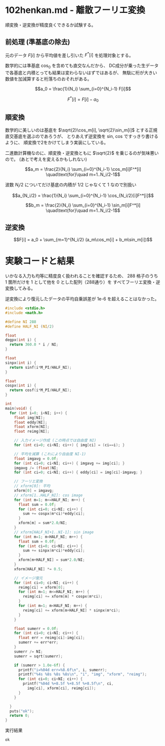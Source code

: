 # 102henkan.md - 離散フーリエ変換

順変換・逆変換が精度良くできるか試験する。

## 前処理 (準基底の除去)

元のデータ $F[i]$ から平均値を差し引いた $F^*[i]$ を処理対象とする。

数学的には準基底 $\cos_0$ を含めても直交なんだから、
DC成分が乗った生データで各基底と内積とっても結果は変わらないはずではあるが、
無駄に桁が大きい数値を加減算すると桁落ちのおそれがある。

```math
a_0 = \frac{1}{N_i} \sum_{i=0}^{N_i-1} F[i]
```

```math
F^*[i] = F[i] - a_0
```

## 順変換
数学的に美しいのは基底を
$\sqrt{2}\cos_m[i], \sqrt{2}\sin_m[i]$
とする正規直交基底を選ぶのであろうが、
とりあえず逆変換を sin, cos ですっきり書けるように、
順変換で2をかけてしまう実装にしている。

二進数計算機なのに、順変換・逆変換ともに $\sqrt{2}$ を乗じるのが気味悪いので。
(あとで考えを変えるかもしれない)

```math
a_m = \frac{2}{N_i} \sum_{i=0}^{N_i-1} \cos_m[i]F^*[i]
\quad\text{for}\quad m=1..N_i/2-1
```

波数 $N_i/2$ についてだけ基底の内積が 1/2 じゃなくて 1 なので別扱い

```math
a_{N_i/2} = \frac{1}{N_i} \sum_{i=0}^{N_i-1} \cos_{N_i/2}[i]F^*[i]
```

```math
b_m = \frac{2}{N_i} \sum_{i=0}^{N_i-1} \sin_m[i]F^*[i]
\quad\text{for}\quad m=1..N_i/2-1
```

## 逆変換

```math
F[i] = a_0 + \sum_{m=1}^{N_i/2} (a_m\cos_m[i] + b_m\sin_m[i])
```

# 実験コードと結果

いかなる入力も均等に精度良く扱われることを確認するため、
288 格子のうち 1 箇所だけを 1 として他を 0 とした配列（288通り）を
すべてフーリエ変換・逆変換してみる。

逆変換により復元したデータの平均自乗誤差が 1e-6 を超えることはなかった。


```c:102henkan.c
#include <stdio.h>
#include <math.h>

#define NI 288
#define HALF_NI (NI/2)

float
degpx(int i) {
  return 360.0 * i / NI;
}

float
sinpx(int i) {
  return sinf(i*M_PI/HALF_NI);
}

float
cospx(int i) {
  return cosf(i*M_PI/HALF_NI);
}

int
main(void) {
  for (int i=0; i<NI; i++) {
    float img[NI];
    float eddy[NI];
    float xform[NI];
    float reimg[NI];

    // 入力イメージ作成 (この時点では自由度 NI)
    for (int ci=0; ci<NI; ci++) { img[ci] = (ci==i); }

    // 平均を減算 (これにより自由度 NI-1)
    float imgavg = 0.0f;
    for (int ci=0; ci<NI; ci++) { imgavg += img[ci]; }
    imgavg /= (float)NI;
    for (int ci=0; ci<NI; ci++) { eddy[ci] = img[ci]-imgavg; }

    // フーリエ変換
    // xform[0]: 平均
    xform[0] = imgavg;
    // xform[1..HALF_NI]: cos image
    for (int m=1; m<=HALF_NI; m++) {
      float sum = 0.0f;
      for (int ci=0; ci<NI; ci++) {
        sum += cospx(m*ci)*eddy[ci];
      }
      xform[m] = sum*2.0/NI;
    }
    // xform[HALF_NI+1..NI-1]: sin image
    for (int m=1; m<HALF_NI; m++) {
      float sum = 0.0f;
      for (int ci=0; ci<NI; ci++) {
        sum += sinpx(m*ci)*eddy[ci];
      }
      xform[m+HALF_NI] = sum*2.0/NI;
    }
    xform[HALF_NI] *= 0.5;

    // イメージ復元
    for (int ci=0; ci<NI; ci++) {
      reimg[ci] = xform[0];
      for (int m=1; m<=HALF_NI; m++) {
        reimg[ci] += xform[m] * cospx(m*ci);
      }
      for (int m=1; m<HALF_NI; m++) {
        reimg[ci] += xform[m+HALF_NI] * sinpx(m*ci);
      }
    }

    float sumerr = 0.0f;
    for (int ci=0; ci<NI; ci++) {
      float err = reimg[ci]-img[ci];
      sumerr += err*err;
    }
    sumerr /= NI;
    sumerr = sqrt(sumerr);

    if (sumerr > 1.0e-6f) {
      printf("i=%04d err=%8.6f\n", i, sumerr);
      printf("%4s %8s %8s %8s\n", "i", "img", "xform", "reimg");
      for (int ci=0; ci<NI; ci++) {
        printf("%04d %+8.5f %+8.5f %+8.5f\n", ci,
          img[ci], xform[ci], reimg[ci]);
      }
    }

  }
  puts("ok");
  return 0;
}
```

実行結果

```text:102henkan.txt
ok
```
